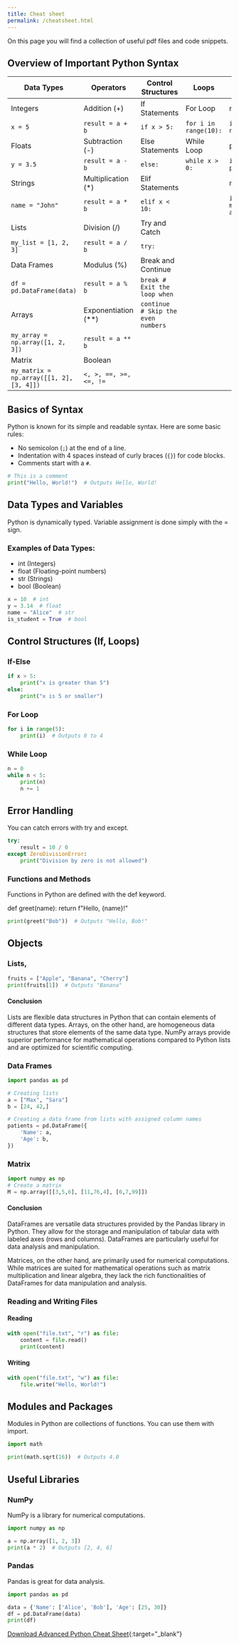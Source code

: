 ```yaml
---
title: Cheat sheet
permalink: /cheatsheet.html
---
```


On this page you will find a collection of useful pdf files and code snippets.

## Overview of Important Python Syntax


| Data Types      | Operators            | Control Structures         | Loops        | Libraries   |
|-----------------|----------------------|----------------------------|--------------|-------------|
| Integers        | Addition (+)         | If Statements              | For Loop     | numpy       |
| `x = 5`         | `result = a + b`     | ```if x > 5:```           | ```for i in range(10):``` |  `import numpy as np` |
| Floats          | Subtraction (-)      | Else Statements            | While Loop   | pandas      |
| `y = 3.5`       | `result = a - b`     | ```else:```               | ```while x > 0:``` | `import pandas as pd` |
| Strings         | Multiplication (*)   | Elif Statements            |              | matplotlib  |
| `name = "John"` | `result = a * b`     | ```elif x < 10:```        |              | `import matplotlib.pyplot as plt` |
| Lists           | Division (/)         | Try and Catch              |              |             |
| `my_list = [1, 2, 3]` | `result = a / b` | ```try:```                |              |             |
| Data Frames     | Modulus (%)          | Break and Continue         |              |             |
| `df = pd.DataFrame(data)` | `result = a % b` | ```break # Exit the loop when```            |              |             |
| Arrays          | Exponentiation (**)  | ```continue  # Skip the even numbers``` |              |             |
| `my_array = np.array([1, 2, 3])` | `result = a ** b` |                     |              |             |
| Matrix          | Boolean |                        |              |             |
| `my_matrix = np.array([[1, 2], [3, 4]])` |`<, >, ==, >=, <=, !=`|                        |              |             |




## Basics of Syntax

Python is known for its simple and readable syntax. Here are some basic rules:

- No semicolon (`;`) at the end of a line.
- Indentation with 4 spaces instead of curly braces (`{}`) for code blocks.
- Comments start with a `#`.

```python
# This is a comment
print("Hello, World!")  # Outputs Hello, World!
```

## Data Types and Variables

Python is dynamically typed. Variable assignment is done simply with the = sign.

### Examples of Data Types:
  - int (Integers)
  - float (Floating-point numbers)
  - str (Strings)
  - bool (Boolean)
```python
x = 10  # int
y = 3.14  # float
name = "Alice"  # str
is_student = True  # bool
```

## Control Structures (If, Loops)

### If-Else
```python
if x > 5:
    print("x is greater than 5")
else:
    print("x is 5 or smaller")
```

### For Loop
```python
for i in range(5):
    print(i)  # Outputs 0 to 4
```

### While Loop
```python
n = 0
while n < 5:
    print(n)
    n += 1
```

## Error Handling

You can catch errors with try and except.
```python
try:
    result = 10 / 0
except ZeroDivisionError:
    print("Division by zero is not allowed")
```

### Functions and Methods

Functions in Python are defined with the def keyword.

def greet(name):
    return f"Hello, {name}!"
```python
print(greet("Bob"))  # Outputs "Hello, Bob!"
```
## Objects

### Lists, 
```python
fruits = ["Apple", "Banana", "Cherry"]
print(fruits[1])  # Outputs "Banana"
```
#### Conclusion
Lists are flexible data structures in Python that can contain elements of different data types. 
Arrays, on the other hand, are homogeneous data structures that store elements of the same data type. 
NumPy arrays provide superior performance for mathematical operations compared to Python lists and are optimized for scientific computing.


### Data Frames
```python
import pandas as pd

# Creating lists
a = ["Max", "Sara"]
b = [24, 42,]

# Creating a data frame from lists with assigned column names
patients = pd.DataFrame({
    'Name': a,
    'Age': b,
})
```
### Matrix
```python
import numpy as np
# Create a matrix
M = np.array([[3,5,6], [11,76,4], [0,7,99]])
```

#### Conclusion
DataFrames are versatile data structures provided by the Pandas library in Python. They allow for the storage and manipulation of tabular data with labeled axes (rows and columns). DataFrames are particularly useful for data analysis and manipulation.

Matrices, on the other hand, are primarily used for numerical computations. While matrices are suited for mathematical operations such as matrix multiplication and linear algebra, they lack the rich functionalities of DataFrames for data manipulation and analysis.

### Reading and Writing Files

#### Reading
```python
with open("file.txt", "r") as file:
    content = file.read()
    print(content)
```

#### Writing
```python
with open("file.txt", "w") as file:
    file.write("Hello, World!")
```

## Modules and Packages

Modules in Python are collections of functions. You can use them with import.
```python
import math

print(math.sqrt(16))  # Outputs 4.0
```

## Useful Libraries
### NumPy
NumPy is a library for numerical computations.
```python
import numpy as np

a = np.array([1, 2, 3])
print(a * 2)  # Outputs [2, 4, 6]
```
### Pandas
Pandas is great for data analysis.
```python
import pandas as pd

data = {'Name': ['Alice', 'Bob'], 'Age': [25, 30]}
df = pd.DataFrame(data)
print(df)
```

<a href="https://geomoer.github.io/moer-base-python/assets/data/cheatsheets/cheatsheets.pdf" download="cheatsheets.pdf">Download Advanced Python Cheat Sheet</a>{:target="_blank"}

<!--more

## <a href="https://geomoer.github.io/moer-base-r/assets/data/cheatsheets/rstudio-ide.pdf" download="rstudio-ide.pdf">RStudio IDE Cheat Sheet</a>{:target="_blank"}

{% include figure image_path="/assets/images/cheatsheet/00pdf_ide_cheatsheet_p1.png" %}
{% include figure image_path="/assets/images/cheatsheet/00pdf_ide_cheatsheet_p2.png" %}
<a href="https://geomoer.github.io/moer-base-r/assets/data/cheatsheets/rstudio-ide.pdf" download="rstudio-ide.pdf">Download RStudio IDE Cheat Sheet</a>{:target="_blank"}

## <a href="https://geomoer.github.io/moer-base-r/assets/data/cheatsheets/base-r.pdf" download="base-r.pdf">Base R Cheat Sheet</a>{:target="_blank"}

{% include figure image_path="/assets/images/cheatsheet/01pdf_baser_cheatsheet_p1.png" %}
{% include figure image_path="/assets/images/cheatsheet/01pdf_baser_cheatsheet_p2.png" %}
<a href="https://geomoer.github.io/moer-base-r/assets/data/cheatsheets/base-r.pdf" download="base-r.pdf">Download Base R Cheat Sheet</a>{:target="_blank"}

## <a href="https://geomoer.github.io/moer-base-r/assets/data/cheatsheets/advancedR.pdf" download="advancedR.pdf">Advanced R Cheat Sheet</a>{:target="_blank"}

{% include figure image_path="/assets/images/cheatsheet/02pdf_advancer_cheatsheet_p1.png" %}
{% include figure image_path="/assets/images/cheatsheet/02pdf_advancer_cheatsheet_p2.png" %}
{% include figure image_path="/assets/images/cheatsheet/02pdf_advancer_cheatsheet_p3.png" %}
{% include figure image_path="/assets/images/cheatsheet/02pdf_advancer_cheatsheet_p4.png" %}
{% include figure image_path="/assets/images/cheatsheet/02pdf_advancer_cheatsheet_p5.png" %}
<a href="https://geomoer.github.io/moer-base-r/assets/data/cheatsheets/advancedR.pdf" download="advancedR.pdf">Download Advanced R Cheat Sheet</a>{:target="_blank"}
-->
